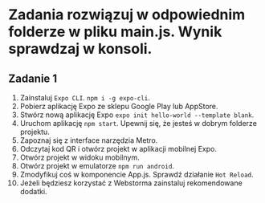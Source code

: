 # Zadania rozwiązuj w odpowiednim folderze w pliku main.js. Wynik sprawdzaj w konsoli.

## Zadanie 1

1. Zainstaluj `Expo CLI`. `npm i -g expo-cli`.
2. Pobierz aplikację Expo ze sklepu Google Play lub AppStore.
3. Stwórz nową aplikację Expo `expo init hello-world --template blank`.
4. Uruchom aplikację `npm start`. Upewnij się, że jesteś w dobrym folderze projektu.
5. Zapoznaj się z interface narzędzia Metro.   
5. Odczytaj kod QR i otwórz projekt w aplikacji mobilnej Expo.
6. Otwórz projekt w widoku mobilnym.
7. Otwórz projekt w emulatorze `npm run android`.
8. Zmodyfikuj coś w komponencie App.js. Sprawdź działanie `Hot Reload`.
9. Jeżeli będziesz korzystać z Webstorma zainstaluj rekomendowane dodatki.

